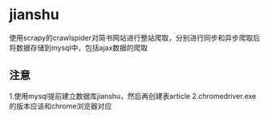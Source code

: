 # jianshu
使用scrapy的crawlspider对简书网站进行整站爬取，分别进行同步和异步爬取后将数据存储到mysql中，包括ajax数据的爬取
## 注意
1.使用mysql提前建立数据库jianshu，然后再创建表article
2.chromedriver.exe的版本应该和chrome浏览器对应
